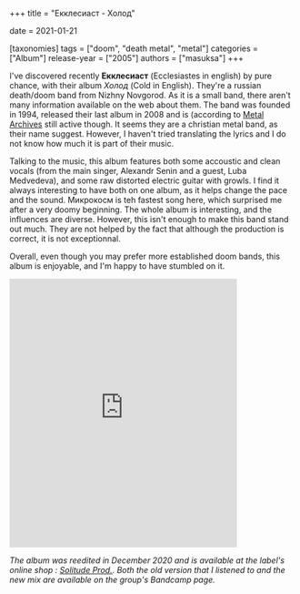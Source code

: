 +++
title = "Екклесиаст - Холод"

date = 2021-01-21

[taxonomies]
tags = ["doom", "death metal", "metal"]
categories = ["Album"]
release-year = ["2005"]
authors = ["masuksa"]
+++

I've discovered recently **Екклесиаст** (Ecclesiastes in english) by pure chance, with their album *Холод* (Cold in English).
They're a russian death/doom band from Nizhny Novgorod.
As it is a small band, there aren't many information available on the web about them.
The band was founded in 1994, released their last album in 2008 and is (according to [Metal Archives](https://www.metal-archives.com/bands/%D0%95%D0%BA%D0%BA%D0%BB%D0%B5%D1%81%D0%B8%D0%B0%D1%81%D1%82/14842) still active though.
It seems they are a christian metal band, as their name suggest.
However, I haven't tried translating the lyrics and I do not know how much it is part of their music.

Talking to the music, this album features both some accoustic and clean vocals (from the main singer, Alexandr Senin and a guest, Luba Medvedeva), and some raw distorted electric guitar with growls.
I find it always interesting to have both on one album, as it helps change the pace and the sound.
Микрокосм is teh fastest song here, which surprised me after a very doomy beginning.
The whole album is interesting, and the influences are diverse.
However, this isn't enough to make this band stand out much.
They are not helped by the fact that although the production is correct, it is not exceptionnal.

Overall, even though you may prefer more established doom bands, this album is enjoyable, and I'm happy to have stumbled on it.

<iframe style="border: 0; width: 400px; height: 472px;" src="https://bandcamp.com/EmbeddedPlayer/album=755958181/size=large/bgcol=333333/linkcol=ffffff/artwork=small/transparent=true/" seamless><a href="https://ekklesiast.bandcamp.com/album/cold">Cold (Холод) by Ekklesiast (Екклесиаст)</a></iframe>

*The album was reedited in December 2020 and is available at the label's online shop : [Solitude Prod.](https://solitude-prod.com/releases/solitude-productions/ekklesiast-ekklesiast-holod-cold-15th-anniversary-remix/).*
*Both the old version that I listened to and the new mix are available on the group's Bandcamp page.*

